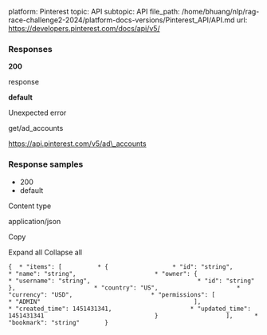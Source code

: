platform: Pinterest
topic: API
subtopic: API
file_path: /home/bhuang/nlp/rag-race-challenge2-2024/platform-docs-versions/Pinterest_API/API.md
url: https://developers.pinterest.com/docs/api/v5/

### Responses

**200**

response

**default**

Unexpected error

get/ad\_accounts

https://api.pinterest.com/v5/ad\_accounts

### Response samples

* 200
* default

Content type

application/json

Copy

Expand all Collapse all

`{  * "items": [          * {                  * "id": "string",                      * "name": "string",                      * "owner": {                          * "username": "string",                              * "id": "string"                                           },                      * "country": "US",                      * "currency": "USD",                      * "permissions": [                          * "ADMIN"                                           ],                      * "created_time": 1451431341,                      * "updated_time": 1451431341                               }                   ],      * "bookmark": "string"       }`